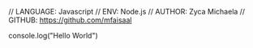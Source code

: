 
// LANGUAGE: Javascript
// ENV: Node.js
// AUTHOR: Zyca Michaela
// GITHUB: https://github.com/mfaisaal

console.log("Hello World") 
